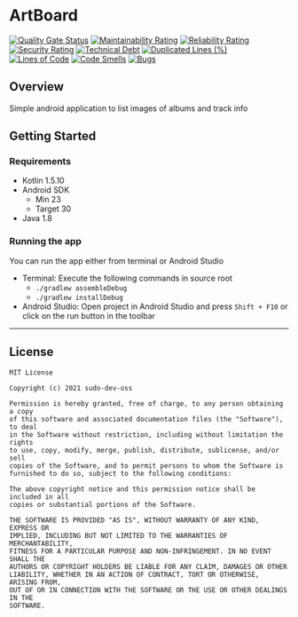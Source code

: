 # ArtBoard

[![Quality Gate Status](https://sonarcloud.io/api/project_badges/measure?project=SudoDevOSS_artboard&metric=alert_status)](https://sonarcloud.io/dashboard?id=SudoDevOSS_artboard) [![Maintainability Rating](https://sonarcloud.io/api/project_badges/measure?project=SudoDevOSS_artboard&metric=sqale_rating)](https://sonarcloud.io/dashboard?id=SudoDevOSS_artboard) [![Reliability Rating](https://sonarcloud.io/api/project_badges/measure?project=SudoDevOSS_artboard&metric=reliability_rating)](https://sonarcloud.io/dashboard?id=SudoDevOSS_artboard) [![Security Rating](https://sonarcloud.io/api/project_badges/measure?project=SudoDevOSS_artboard&metric=security_rating)](https://sonarcloud.io/dashboard?id=SudoDevOSS_artboard) [![Technical Debt](https://sonarcloud.io/api/project_badges/measure?project=SudoDevOSS_artboard&metric=sqale_index)](https://sonarcloud.io/dashboard?id=SudoDevOSS_artboard) [![Duplicated Lines (%)](https://sonarcloud.io/api/project_badges/measure?project=SudoDevOSS_artboard&metric=duplicated_lines_density)](https://sonarcloud.io/dashboard?id=SudoDevOSS_artboard) [![Lines of Code](https://sonarcloud.io/api/project_badges/measure?project=SudoDevOSS_artboard&metric=ncloc)](https://sonarcloud.io/dashboard?id=SudoDevOSS_artboard) [![Code Smells](https://sonarcloud.io/api/project_badges/measure?project=SudoDevOSS_artboard&metric=code_smells)](https://sonarcloud.io/dashboard?id=SudoDevOSS_artboard) [![Bugs](https://sonarcloud.io/api/project_badges/measure?project=SudoDevOSS_artboard&metric=bugs)](https://sonarcloud.io/dashboard?id=SudoDevOSS_artboard)

## Overview

Simple android application to list images of albums and track info

## Getting Started

### Requirements

- Kotlin 1.5.10
- Android SDK
  - Min 23
  - Target 30
- Java 1.8

### Running the app

You can run the app either from terminal or Android Studio

- Terminal: Execute the following commands in source root
  - `./gradlew assembleDebug`
  - `./gradlew installDebug`
- Android Studio: Open project in Android Studio and press `Shift + F10` or click on the run button in the toolbar

---

## License

```text
MIT License

Copyright (c) 2021 sudo-dev-oss

Permission is hereby granted, free of charge, to any person obtaining a copy
of this software and associated documentation files (the "Software"), to deal
in the Software without restriction, including without limitation the rights
to use, copy, modify, merge, publish, distribute, sublicense, and/or sell
copies of the Software, and to permit persons to whom the Software is
furnished to do so, subject to the following conditions:

The above copyright notice and this permission notice shall be included in all
copies or substantial portions of the Software.

THE SOFTWARE IS PROVIDED "AS IS", WITHOUT WARRANTY OF ANY KIND, EXPRESS OR
IMPLIED, INCLUDING BUT NOT LIMITED TO THE WARRANTIES OF MERCHANTABILITY,
FITNESS FOR A PARTICULAR PURPOSE AND NON-INFRINGEMENT. IN NO EVENT SHALL THE
AUTHORS OR COPYRIGHT HOLDERS BE LIABLE FOR ANY CLAIM, DAMAGES OR OTHER
LIABILITY, WHETHER IN AN ACTION OF CONTRACT, TORT OR OTHERWISE, ARISING FROM,
OUT OF OR IN CONNECTION WITH THE SOFTWARE OR THE USE OR OTHER DEALINGS IN THE
SOFTWARE.
```
